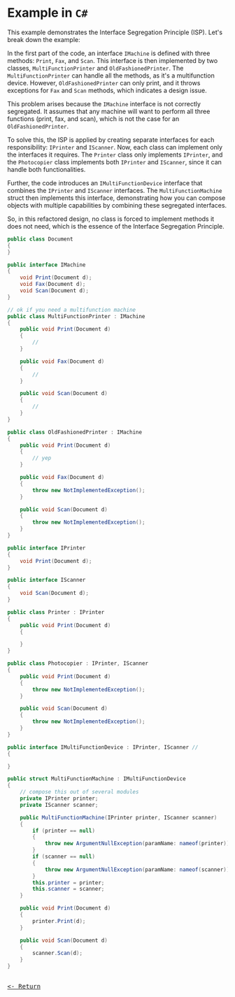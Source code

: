# Example in `C#`

This example demonstrates the Interface Segregation Principle (ISP). Let's break down the example:

In the first part of the code, an interface `IMachine` is defined with three methods: `Print`, `Fax`, and `Scan`. This interface is then implemented by two classes, `MultiFunctionPrinter` and `OldFashionedPrinter`. The `MultiFunctionPrinter` can handle all the methods, as it's a multifunction device. However, `OldFashionedPrinter` can only print, and it throws exceptions for `Fax` and `Scan` methods, which indicates a design issue.

This problem arises because the `IMachine` interface is not correctly segregated. It assumes that any machine will want to perform all three functions (print, fax, and scan), which is not the case for an `OldFashionedPrinter`.

To solve this, the ISP is applied by creating separate interfaces for each responsibility: `IPrinter` and `IScanner`. Now, each class can implement only the interfaces it requires. The `Printer` class only implements `IPrinter`, and the `Photocopier` class implements both `IPrinter` and `IScanner`, since it can handle both functionalities.

Further, the code introduces an `IMultiFunctionDevice` interface that combines the `IPrinter` and `IScanner` interfaces. The `MultiFunctionMachine` struct then implements this interface, demonstrating how you can compose objects with multiple capabilities by combining these segregated interfaces.

So, in this refactored design, no class is forced to implement methods it does not need, which is the essence of the Interface Segregation Principle.

```csharp
public class Document
{
}

public interface IMachine
{
    void Print(Document d);
    void Fax(Document d);
    void Scan(Document d);
}

// ok if you need a multifunction machine
public class MultiFunctionPrinter : IMachine
{
    public void Print(Document d)
    {
        //
    }

    public void Fax(Document d)
    {
        //
    }

    public void Scan(Document d)
    {
        //
    }
}

public class OldFashionedPrinter : IMachine
{
    public void Print(Document d)
    {
        // yep
    }

    public void Fax(Document d)
    {
        throw new NotImplementedException();
    }

    public void Scan(Document d)
    {
        throw new NotImplementedException();
    }
}

public interface IPrinter
{
    void Print(Document d);
}

public interface IScanner
{
    void Scan(Document d);
}

public class Printer : IPrinter
{
    public void Print(Document d)
    {

    }
}

public class Photocopier : IPrinter, IScanner
{
    public void Print(Document d)
    {
        throw new NotImplementedException();
    }

    public void Scan(Document d)
    {
        throw new NotImplementedException();
    }
}

public interface IMultiFunctionDevice : IPrinter, IScanner //
{

}

public struct MultiFunctionMachine : IMultiFunctionDevice
{
    // compose this out of several modules
    private IPrinter printer;
    private IScanner scanner;

    public MultiFunctionMachine(IPrinter printer, IScanner scanner)
    {
        if (printer == null)
        {
            throw new ArgumentNullException(paramName: nameof(printer));
        }
        if (scanner == null)
        {
            throw new ArgumentNullException(paramName: nameof(scanner));
        }
        this.printer = printer;
        this.scanner = scanner;
    }

    public void Print(Document d)
    {
        printer.Print(d);
    }

    public void Scan(Document d)
    {
        scanner.Scan(d);
    }
}
```

[<kbd><br><- Return<br></kbd>](../ISP.md)
